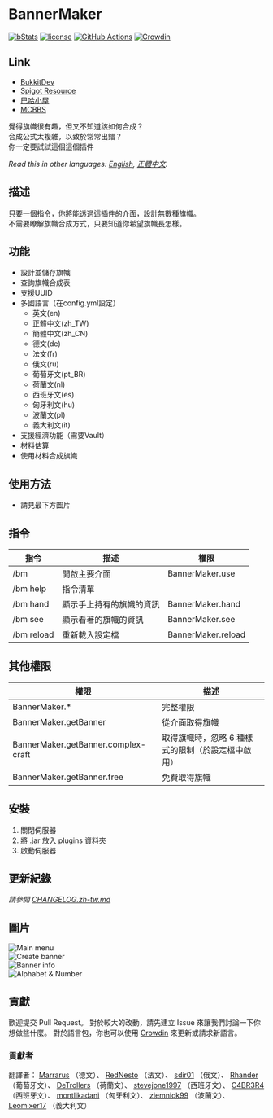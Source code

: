 # BannerMaker

[![bStats](https://img.shields.io/badge/bStats-1.4-brightgreen.svg)](https://bstats.org/plugin/bukkit/BannerMaker)
[![license](https://img.shields.io/github/license/jyhsu2000/BannerMaker.svg)](https://github.com/jyhsu2000/BannerMaker/blob/master/LICENSE)
[![GitHub Actions](https://github.com/jyhsu2000/BannerMaker/actions/workflows/maven.yml/badge.svg)](https://github.com/jyhsu2000/BannerMaker/actions/workflows/maven.yml)
[![Crowdin](https://badges.crowdin.net/bannermaker/localized.svg)](https://crowdin.com/project/bannermaker)

## Link

* [BukkitDev](https://dev.bukkit.org/projects/bannermaker)
* [Spigot Resource](http://www.spigotmc.org/resources/bannermaker.4380/)
* [巴哈小屋](http://home.gamer.com.tw/creationDetail.php?sn=2760067)
* [MCBBS](http://www.mcbbs.net/thread-415289-1-1.html)

覺得旗幟很有趣，但又不知道該如何合成？  
合成公式太複雜，以致於常常出錯？  
你一定要試試這個這個插件

*Read this in other languages: [English](README.md), [正體中文](README.zh-tw.md).*

## 描述

只要一個指令，你將能透過這插件的介面，設計無數種旗幟。  
不需要瞭解旗幟合成方式，只要知道你希望旗幟長怎樣。

## 功能

* 設計並儲存旗幟
* 查詢旗幟合成表
* 支援UUID
* 多國語言（在config.yml設定）
    * 英文(en)
    * 正體中文(zh_TW)
    * 簡體中文(zh_CN)
    * 德文(de)
    * 法文(fr)
    * 俄文(ru)
    * 葡萄牙文(pt_BR)
    * 荷蘭文(nl)
    * 西班牙文(es)
    * 匈牙利文(hu)
    * 波蘭文(pl)
    * 義大利文(it)
* 支援經濟功能（需要Vault）
* 材料估算
* 使用材料合成旗幟

## 使用方法

* 請見最下方圖片

## 指令

| **指令**     | **描述**       | **權限**             |
|------------|--------------|--------------------|
| /bm        | 開啟主要介面       | BannerMaker.use    |
| /bm help   | 指令清單         |                    |
| /bm hand   | 顯示手上持有的旗幟的資訊 | BannerMaker.hand   |
| /bm see    | 顯示看著的旗幟的資訊   | BannerMaker.see    |
| /bm reload | 重新載入設定檔      | BannerMaker.reload |

## 其他權限

| **權限**                              | **描述**                     |
|-------------------------------------|----------------------------|
| BannerMaker.*                       | 完整權限                       |
| BannerMaker.getBanner               | 從介面取得旗幟                    |
| BannerMaker.getBanner.complex-craft | 取得旗幟時，忽略 6 種樣式的限制（於設定檔中啟用） |
| BannerMaker.getBanner.free          | 免費取得旗幟                     |

## 安裝

1. 關閉伺服器
2. 將 .jar 放入 plugins 資料夾
3. 啟動伺服器

## 更新紀錄

*請參閱 [CHANGELOG.zh-tw.md](CHANGELOG.zh-tw.md)*

## 圖片

![Main menu](http://i.imgur.com/rMTTfsE.png)  
![Create banner](http://i.imgur.com/HB6Dhm3.png)  
![Banner info](http://i.imgur.com/Xydmcbj.png)  
![Alphabet & Number](http://i.imgur.com/tGHmakp.png)

## 貢獻

歡迎提交 Pull Request。 對於較大的改動，請先建立 Issue 來讓我們討論一下你想做些什麼。
對於語言包，你也可以使用 [Crowdin](https://crowdin.com/project/bannermaker)
來更新或請求新語言。

### 貢獻者

翻譯者：
[Marrarus](https://github.com/Marrarus) （德文）、
[RedNesto](https://github.com/RedNesto) （法文）、
[sdir01](https://www.spigotmc.org/members/sdir01.238854/) （俄文）、
[Rhander](https://www.spigotmc.org/members/rhander.103119/) （葡萄牙文）、
[DeTrollers](https://www.spigotmc.org/members/detrollers.174265/) （荷蘭文）、
[stevejone1997](https://www.spigotmc.org/members/stevejone1997.432373/) （西班牙文）、
[C4BR3R4](https://www.spigotmc.org/members/c4br3r4.26779/) （西班牙文）、
[montlikadani](https://www.spigotmc.org/members/toldi.251100/) （匈牙利文）、
[ziemniok99](https://www.spigotmc.org/members/ziemniok99.596334/) （波蘭文）、
[Leomixer17](https://www.spigotmc.org/members/leomixer17.140367/) （義大利文）
